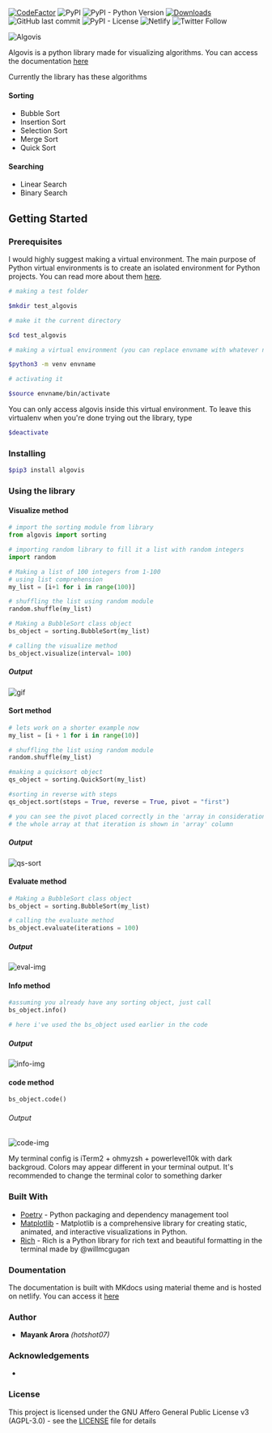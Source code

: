 [![CodeFactor](https://www.codefactor.io/repository/github/hotshot07/algovis/badge/master?s=197e9c6e50413744c0a2c43785a6dee096ee1a4d)](https://www.codefactor.io/repository/github/hotshot07/algovis/overview/master)  ![PyPI](https://img.shields.io/pypi/v/algovis) ![PyPI - Python Version](https://img.shields.io/pypi/pyversions/algovis) [![Downloads](https://pepy.tech/badge/algovis)](https://pepy.tech/project/algovis) <!-- ![PyPI - Downloads](https://img.shields.io/pypi/dm/algovis) --> ![GitHub last commit](https://img.shields.io/github/last-commit/hotshot07/algovis)  ![PyPI - License](https://img.shields.io/pypi/l/algovis) ![Netlify](https://img.shields.io/netlify/f4cede18-f2c6-4299-abc1-92b8a8ef9995) ![Twitter Follow](https://img.shields.io/twitter/follow/gamesetmatch07?style=social)

![Algovis](img/algovis_img.PNG?raw=true)

Algovis is a python library made for visualizing algorithms. You can access the documentation [here](https://algovisdocs.netlify.app/)

Currently the library has these algorithms

#### Sorting

- Bubble Sort
- Insertion Sort
- Selection Sort
- Merge Sort
- Quick Sort

#### Searching

- Linear Search
- Binary Search


## Getting Started

### Prerequisites

I would highly suggest making a virtual environment. The main purpose of Python virtual environments is to create an isolated environment for Python projects. You can read more about them [here](https://realpython.com/python-virtual-environments-a-primer/).

```bash
# making a test folder

$mkdir test_algovis

# make it the current directory

$cd test_algovis

# making a virtual environment (you can replace envname with whatever name you like)

$python3 -m venv envname

# activating it

$source envname/bin/activate

```

You can only access algovis inside this virtual environment. To leave this virtualenv when you're done trying out the library, type

```bash
$deactivate
```

### Installing

```bash
$pip3 install algovis
```
### Using the library

#### Visualize method

```python
# import the sorting module from library
from algovis import sorting

# importing random library to fill it a list with random integers
import random

# Making a list of 100 integers from 1-100
# using list comprehension
my_list = [i+1 for i in range(100)]

# shuffling the list using random module
random.shuffle(my_list)

# Making a BubbleSort class object
bs_object = sorting.BubbleSort(my_list)

# calling the visualize method
bs_object.visualize(interval= 100)
```
##### Output
![gif](https://media.giphy.com/media/SWiSRxnbbHiJ4u90Ye/giphy.gif)




#### Sort method

```python
# lets work on a shorter example now
my_list = [i + 1 for i in range(10)]

# shuffling the list using random module
random.shuffle(my_list)

#making a quicksort object
qs_object = sorting.QuickSort(my_list)

#sorting in reverse with steps
qs_object.sort(steps = True, reverse = True, pivot = "first")

# you can see the pivot placed correctly in the 'array in consideration' column
# the whole array at that iteration is shown in 'array' column
```

##### Output
![qs-sort](img/qs-steps.png)





#### Evaluate method
```python
# Making a BubbleSort class object
bs_object = sorting.BubbleSort(my_list)

# calling the evaluate method
bs_object.evaluate(iterations = 100)
```
##### Output
![eval-img](img/bs-eval.png)




#### Info method
```python
#assuming you already have any sorting object, just call
bs_object.info()

# here i've used the bs_object used earlier in the code
```
##### Output
![info-img](img/bs-info.png)




#### code method
```python
bs_object.code()
```
###### Output
![code-img](img/bs-code.png)




My terminal config is iTerm2 + ohmyzsh + powerlevel10k with dark backgroud. Colors may appear different in your terminal output. It's recommended to change the terminal color to something darker

### Built With

* [Poetry](https://python-poetry.org/) - Python packaging and dependency management tool
* [Matplotlib](https://pypi.org/project/matplotlib/) - Matplotlib is a comprehensive library for creating static, animated, and interactive visualizations in Python.
* [Rich](https://pypi.org/project/rich/) - Rich is a Python library for rich text and beautiful formatting in the terminal made by @willmcgugan

### Doumentation
The documentation is built with MKdocs using material theme and is hosted on netlify. You can access it [here](https://algovisdocs.netlify.app/)

### Author

* **Mayank Arora** *(hotshot07)*

### Acknowledgements
*

### License

This project is licensed under the GNU Affero General Public License v3 (AGPL-3.0) - see the [LICENSE](LICENSE) file for details
